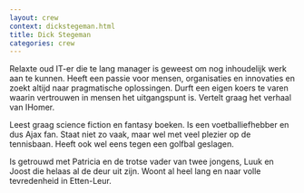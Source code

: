 ```yaml
---
layout: crew
context: dickstegeman.html
title: Dick Stegeman
categories: crew
---
```

Relaxte oud IT-er die te lang manager is geweest om nog inhoudelijk werk aan te kunnen. Heeft een passie voor mensen,
organisaties en innovaties en zoekt altijd naar pragmatische oplossingen. Durft een eigen koers te varen waarin
vertrouwen in mensen het uitgangspunt is. Vertelt graag het verhaal van IHomer.

Leest graag science fiction en fantasy boeken. Is een voetballiefhebber en dus Ajax fan. Staat niet zo vaak, maar wel
met veel plezier op de tennisbaan. Heeft ook wel eens tegen een golfbal geslagen.

Is getrouwd met Patricia en de trotse vader van twee jongens, Luuk en Joost die helaas al de deur uit zijn. Woont al
heel lang en naar volle tevredenheid in Etten-Leur.
